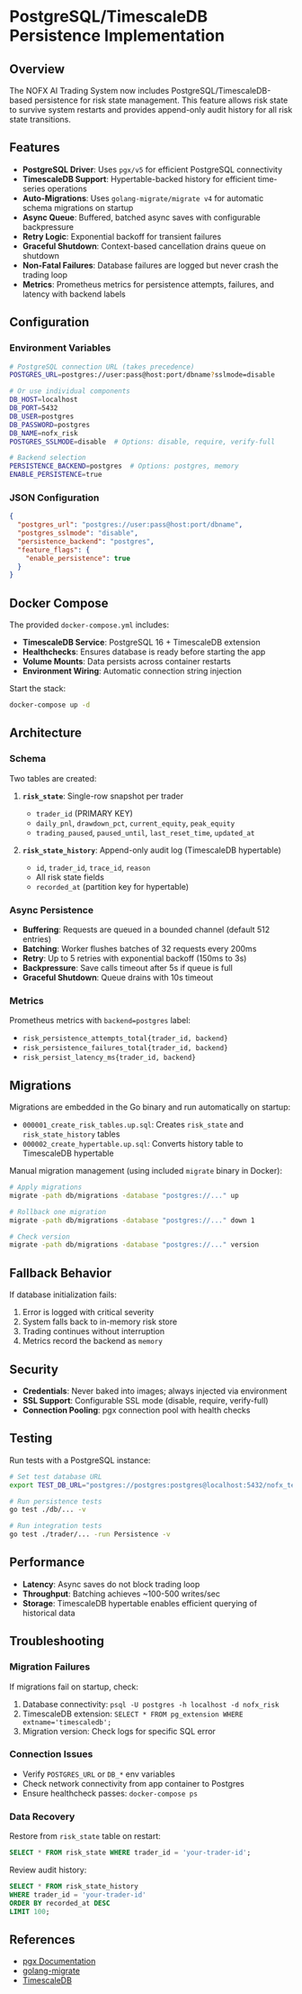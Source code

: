 # PostgreSQL/TimescaleDB Persistence Implementation

## Overview

The NOFX AI Trading System now includes PostgreSQL/TimescaleDB-based persistence for risk state management. This feature allows risk state to survive system restarts and provides append-only audit history for all risk state transitions.

## Features

- **PostgreSQL Driver**: Uses `pgx/v5` for efficient PostgreSQL connectivity
- **TimescaleDB Support**: Hypertable-backed history for efficient time-series operations
- **Auto-Migrations**: Uses `golang-migrate/migrate v4` for automatic schema migrations on startup
- **Async Queue**: Buffered, batched async saves with configurable backpressure
- **Retry Logic**: Exponential backoff for transient failures
- **Graceful Shutdown**: Context-based cancellation drains queue on shutdown
- **Non-Fatal Failures**: Database failures are logged but never crash the trading loop
- **Metrics**: Prometheus metrics for persistence attempts, failures, and latency with backend labels

## Configuration

### Environment Variables

```bash
# PostgreSQL connection URL (takes precedence)
POSTGRES_URL=postgres://user:pass@host:port/dbname?sslmode=disable

# Or use individual components
DB_HOST=localhost
DB_PORT=5432
DB_USER=postgres
DB_PASSWORD=postgres
DB_NAME=nofx_risk
POSTGRES_SSLMODE=disable  # Options: disable, require, verify-full

# Backend selection
PERSISTENCE_BACKEND=postgres  # Options: postgres, memory
ENABLE_PERSISTENCE=true
```

### JSON Configuration

```json
{
  "postgres_url": "postgres://user:pass@host:port/dbname",
  "postgres_sslmode": "disable",
  "persistence_backend": "postgres",
  "feature_flags": {
    "enable_persistence": true
  }
}
```

## Docker Compose

The provided `docker-compose.yml` includes:

- **TimescaleDB Service**: PostgreSQL 16 + TimescaleDB extension
- **Healthchecks**: Ensures database is ready before starting the app
- **Volume Mounts**: Data persists across container restarts
- **Environment Wiring**: Automatic connection string injection

Start the stack:

```bash
docker-compose up -d
```

## Architecture

### Schema

Two tables are created:

1. **`risk_state`**: Single-row snapshot per trader
   - `trader_id` (PRIMARY KEY)
   - `daily_pnl`, `drawdown_pct`, `current_equity`, `peak_equity`
   - `trading_paused`, `paused_until`, `last_reset_time`, `updated_at`

2. **`risk_state_history`**: Append-only audit log (TimescaleDB hypertable)
   - `id`, `trader_id`, `trace_id`, `reason`
   - All risk state fields
   - `recorded_at` (partition key for hypertable)

### Async Persistence

- **Buffering**: Requests are queued in a bounded channel (default 512 entries)
- **Batching**: Worker flushes batches of 32 requests every 200ms
- **Retry**: Up to 5 retries with exponential backoff (150ms to 3s)
- **Backpressure**: Save calls timeout after 5s if queue is full
- **Graceful Shutdown**: Queue drains with 10s timeout

### Metrics

Prometheus metrics with `backend=postgres` label:

- `risk_persistence_attempts_total{trader_id, backend}`
- `risk_persistence_failures_total{trader_id, backend}`
- `risk_persist_latency_ms{trader_id, backend}`

## Migrations

Migrations are embedded in the Go binary and run automatically on startup:

- `000001_create_risk_tables.up.sql`: Creates `risk_state` and `risk_state_history` tables
- `000002_create_hypertable.up.sql`: Converts history table to TimescaleDB hypertable

Manual migration management (using included `migrate` binary in Docker):

```bash
# Apply migrations
migrate -path db/migrations -database "postgres://..." up

# Rollback one migration
migrate -path db/migrations -database "postgres://..." down 1

# Check version
migrate -path db/migrations -database "postgres://..." version
```

## Fallback Behavior

If database initialization fails:

1. Error is logged with critical severity
2. System falls back to in-memory risk store
3. Trading continues without interruption
4. Metrics record the backend as `memory`

## Security

- **Credentials**: Never baked into images; always injected via environment
- **SSL Support**: Configurable SSL mode (disable, require, verify-full)
- **Connection Pooling**: pgx connection pool with health checks

## Testing

Run tests with a PostgreSQL instance:

```bash
# Set test database URL
export TEST_DB_URL="postgres://postgres:postgres@localhost:5432/nofx_test?sslmode=disable"

# Run persistence tests
go test ./db/... -v

# Run integration tests
go test ./trader/... -run Persistence -v
```

## Performance

- **Latency**: Async saves do not block trading loop
- **Throughput**: Batching achieves ~100-500 writes/sec
- **Storage**: TimescaleDB hypertable enables efficient querying of historical data

## Troubleshooting

### Migration Failures

If migrations fail on startup, check:

1. Database connectivity: `psql -U postgres -h localhost -d nofx_risk`
2. TimescaleDB extension: `SELECT * FROM pg_extension WHERE extname='timescaledb';`
3. Migration version: Check logs for specific SQL error

### Connection Issues

- Verify `POSTGRES_URL` or `DB_*` env variables
- Check network connectivity from app container to Postgres
- Ensure healthcheck passes: `docker-compose ps`

### Data Recovery

Restore from `risk_state` table on restart:

```sql
SELECT * FROM risk_state WHERE trader_id = 'your-trader-id';
```

Review audit history:

```sql
SELECT * FROM risk_state_history 
WHERE trader_id = 'your-trader-id' 
ORDER BY recorded_at DESC 
LIMIT 100;
```

## References

- [pgx Documentation](https://pkg.go.dev/github.com/jackc/pgx/v5)
- [golang-migrate](https://github.com/golang-migrate/migrate)
- [TimescaleDB](https://docs.timescale.com/)
